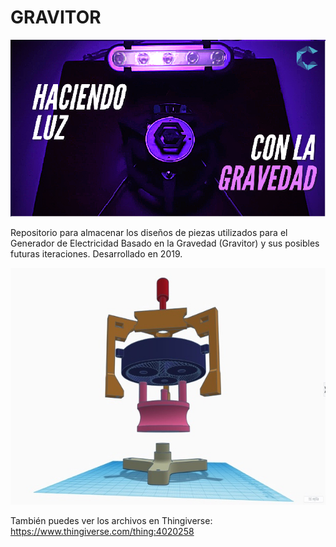 # GRAVITOR
![Algoaca](MiniaturaSmaller.png?raw=true "Thumbnail")

Repositorio para almacenar los diseños de piezas utilizados para el Generador de Electricidad Basado en la Gravedad (Gravitor) y sus posibles futuras iteraciones. Desarrollado en 2019. 

![Vista_en_Tinkercad](Ensamblaje1.jpg?raw=true "Ensamblaje")

También puedes ver los archivos en Thingiverse: https://www.thingiverse.com/thing:4020258
